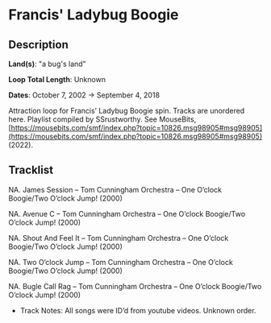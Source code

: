 # Francis' Ladybug Boogie

## Description

**Land(s)**: "a bug's land"

**Loop Total Length**: Unknown

**Dates**: October 7, 2002 → September 4, 2018

Attraction loop for Francis’ Ladybug Boogie spin. Tracks are unordered here. Playlist compiled by SSrustworthy. See MouseBits, [https://mousebits.com/smf/index.php?topic=10826.msg98905#msg98905](https://mousebits.com/smf/index.php?topic=10826.msg98905#msg98905) (2022).

## Tracklist

NA\. James Session – Tom Cunningham Orchestra – One O’clock Boogie/Two O’clock Jump! (2000)



NA\. Avenue C – Tom Cunningham Orchestra – One O’clock Boogie/Two O’clock Jump! (2000)



NA\. Shout And Feel It – Tom Cunningham Orchestra – One O’clock Boogie/Two O’clock Jump! (2000)



NA\. Two O’clock Jump – Tom Cunningham Orchestra – One O’clock Boogie/Two O’clock Jump! (2000)



NA\. Bugle Call Rag – Tom Cunningham Orchestra – One O’clock Boogie/Two O’clock Jump! (2000)

- Track Notes: All songs were ID’d from youtube videos. Unknown order.
